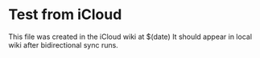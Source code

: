 # Test from iCloud

This file was created in the iCloud wiki at $(date)
It should appear in local wiki after bidirectional sync runs.